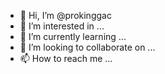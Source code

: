 - 👋 Hi, I’m @prokinggac
- 👀 I’m interested in ...
- 🌱 I’m currently learning ...
- 💞️ I’m looking to collaborate on ...
- 📫 How to reach me ...

<!---
prokinggac/prokinggac is a ✨ special ✨ repository because its `README.md` (this file) appears on your GitHub profile.
You can click the Preview link to take a look at your changes.
--->
